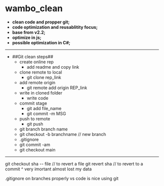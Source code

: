 # wambo_clean
* **clean code and propper git;**
* **code optimization and reusablitity focus;**
* **base from v2.2;**
* **optimize in js;**
* **possible optimization in C#;**
----------------------------------------------
* ##Git clean steps##
	* create online rep
		* add readme and copy link
    * clone remote to local
		* git clone rep_link
	* add remote origin
		* git remote add origin REP_link
	* write in cloned folder
		* write code
	* commit stage
		* git add file_name
		* git commit -m MSG
	* push to remote
		* git push
	* git branch branch name
	* git checkout -b branchname  // new branch
	* .gitignore
	* git commit -am
	* git checkout main
	

----------------------------------------------------

git checkout sha -- file   // to revert a file
git revert sha  // to revert to a commit
^
very imortant almost lost my data

.gitignore on branches properly
vs code is nice using git

